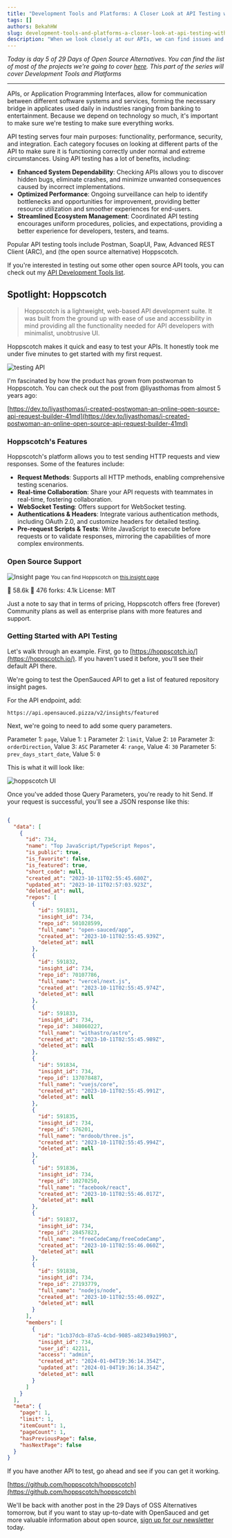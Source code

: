 ```yaml
---
title: "Development Tools and Platforms: A Closer Look at API Testing with Hoppscotch"
tags: []
authors: BekahHW
slug: development-tools-and-platforms-a-closer-look-at-api-testing-with-hoppscotch
description: "When we look closely at our APIs, we can find issues and solve them before people start using them, keeping things smooth for our users."
---
```


*Today is day 5 of 29 Days of Open Source Alternatives. You can find the list of most of the projects we're going to cover [here](https://oss.fyi/oss-alts). This part of the series will cover Development Tools and Platforms*

<hr/>


APIs, or Application Programming Interfaces, allow for communication between different software systems and services, forming the necessary bridge in applicates used daily in industries ranging from banking to entertainment. Because we depend on technology so much, it's important to make sure we're testing to make sure everything works.

API testing serves four main purposes: functionality, performance, security, and integration. Each category focuses on looking at different parts of the API to make sure it is functioning correctly under normal and extreme circumstances. Using API testing has a lot of benefits, including:

- **Enhanced System Dependability**: Checking APIs allows you to discover hidden bugs, eliminate crashes, and minimize unwanted consequences caused by incorrect implementations.
- **Optimized Performance**: Ongoing surveillance can help to identify bottlenecks and opportunities for improvement, providing better resource utilization and smoother experiences for end-users.
- **Streamlined Ecosystem Management**: Coordinated API testing encourages uniform procedures, policies, and expectations, providing a better experience for developers, testers, and teams.

Popular API testing tools include Postman, SoapUI, Paw, Advanced REST Client (ARC), and (the open source alternative) Hoppscotch.

If you're interested in testing out some other open source API tools, you can check out my [API Development Tools list](https://oss.fyi/api-tools).

## Spotlight: Hoppscotch

> Hoppscotch is a lightweight, web-based API development suite. It was built from the ground up with ease of use and accessibility in mind providing all the functionality needed for API developers with minimalist, unobtrusive UI.

Hoppscotch makes it quick and easy to test your APIs. It honestly took me under five minutes to get started with my first request. 

![testing API](https://dev-to-uploads.s3.amazonaws.com/uploads/articles/ycy5i2sc3jisgb5j4d0o.gif)

I'm fascinated by how the product has grown from postwoman to Hoppscotch. You can check out the post from @liyasthomas from almost 5 years ago:

[https://dev.to/liyasthomas/i-created-postwoman-an-online-open-source-api-request-builder-41md](https://dev.to/liyasthomas/i-created-postwoman-an-online-open-source-api-request-builder-41md)

### Hoppscotch's Features

Hoppscotch's platform allows you to test sending HTTP requests and view responses. Some of the features include:

- **Request Methods**: Supports all HTTP methods, enabling comprehensive testing scenarios.
- **Real-time Collaboration**: Share your API requests with teammates in real-time, fostering collaboration.
- **WebSocket Testing**: Offers support for WebSocket testing.
- **Authentications & Headers**: Integrate various authentication methods, including OAuth 2.0, and customize headers for detailed testing.
- **Pre-request Scripts & Tests**: Write JavaScript to execute before requests or to validate responses, mirroring the capabilities of more complex environments.

### Open Source Support

![Insight page](https://dev-to-uploads.s3.amazonaws.com/uploads/articles/relhghl5n6tn50f71v8u.png)
 <small>You can find Hoppscotch on [this insight page](https://oss.fyi/api-tools)</small>

:stars: 58.6k
:eyes: 476
forks: 4.1k
License: MIT

Just a note to say that in terms of pricing, Hoppscotch offers free (forever) Community plans as well as enterprise plans with more features and support.

### Getting Started with API Testing

Let's walk through an example. First, go to [https://hoppscotch.io/](https://hoppscotch.io/). If you haven't used it before, you'll see their default API there. 

We're going to test the OpenSauced API to get a list of featured repository insight pages. 

For the API endpoint, add:

`https://api.opensauced.pizza/v2/insights/featured`

Next, we're going to need to add some query parameters. 

Parameter 1: `page`, Value 1: `1`
Parameter 2: `limit`, Value 2: `10`
Parameter 3: `orderDirection`, Value 3: `ASC`
Parameter 4: `range`, Value 4: `30`
Parameter 5: `prev_days_start_date`, Value 5: `0`

This is what it will look like:

![hoppscotch UI](https://dev-to-uploads.s3.amazonaws.com/uploads/articles/j9ws5jb6z0tz4t0ju9xo.png)

Once you've added those Query Parameters, you're ready to hit Send. If your request is successful, you'll see a JSON response like this:

```json

{
  "data": [
    {
      "id": 734,
      "name": "Top JavaScript/TypeScript Repos",
      "is_public": true,
      "is_favorite": false,
      "is_featured": true,
      "short_code": null,
      "created_at": "2023-10-11T02:55:45.680Z",
      "updated_at": "2023-10-11T02:57:03.923Z",
      "deleted_at": null,
      "repos": [
        {
          "id": 591831,
          "insight_id": 734,
          "repo_id": 501028599,
          "full_name": "open-sauced/app",
          "created_at": "2023-10-11T02:55:45.939Z",
          "deleted_at": null
        },
        {
          "id": 591832,
          "insight_id": 734,
          "repo_id": 70107786,
          "full_name": "vercel/next.js",
          "created_at": "2023-10-11T02:55:45.974Z",
          "deleted_at": null
        },
        {
          "id": 591833,
          "insight_id": 734,
          "repo_id": 348060227,
          "full_name": "withastro/astro",
          "created_at": "2023-10-11T02:55:45.989Z",
          "deleted_at": null
        },
        {
          "id": 591834,
          "insight_id": 734,
          "repo_id": 137078487,
          "full_name": "vuejs/core",
          "created_at": "2023-10-11T02:55:45.991Z",
          "deleted_at": null
        },
        {
          "id": 591835,
          "insight_id": 734,
          "repo_id": 576201,
          "full_name": "mrdoob/three.js",
          "created_at": "2023-10-11T02:55:45.994Z",
          "deleted_at": null
        },
        {
          "id": 591836,
          "insight_id": 734,
          "repo_id": 10270250,
          "full_name": "facebook/react",
          "created_at": "2023-10-11T02:55:46.017Z",
          "deleted_at": null
        },
        {
          "id": 591837,
          "insight_id": 734,
          "repo_id": 28457823,
          "full_name": "freeCodeCamp/freeCodeCamp",
          "created_at": "2023-10-11T02:55:46.060Z",
          "deleted_at": null
        },
        {
          "id": 591838,
          "insight_id": 734,
          "repo_id": 27193779,
          "full_name": "nodejs/node",
          "created_at": "2023-10-11T02:55:46.092Z",
          "deleted_at": null
        }
      ],
      "members": [
        {
          "id": "1cb37dcb-87a5-4cbd-9085-a82349a199b3",
          "insight_id": 734,
          "user_id": 42211,
          "access": "admin",
          "created_at": "2024-01-04T19:36:14.354Z",
          "updated_at": "2024-01-04T19:36:14.354Z",
          "deleted_at": null
        }
      ]
    }
  ],
  "meta": {
    "page": 1,
    "limit": 1,
    "itemCount": 1,
    "pageCount": 1,
    "hasPreviousPage": false,
    "hasNextPage": false
  }
}
```

If you have another API to test, go ahead and see if you can get it working. 

[https://github.com/hoppscotch/hoppscotch](https://github.com/hoppscotch/hoppscotch)


We'll be back with another post in the 29 Days of OSS Alternatives tomorrow, but if you want to stay up-to-date with OpenSauced and get more valuable information about open source, [sign up for our newsletter](https://oss.fyi/newsletter) today.